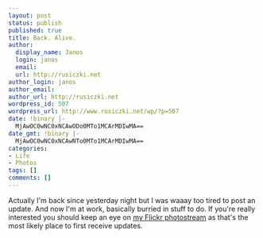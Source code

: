 ```yaml
---
layout: post
status: publish
published: true
title: Back. Alive.
author:
  display_name: Janos
  login: janos
  email: 
  url: http://rusiczki.net
author_login: janos
author_email: 
author_url: http://rusiczki.net
wordpress_id: 507
wordpress_url: http://www.rusiczki.net/wp/?p=507
date: !binary |-
  MjAwOC0wNC0xNCAwODo0MTo1MCArMDIwMA==
date_gmt: !binary |-
  MjAwOC0wNC0xNCAwNTo0MTo1MCArMDIwMA==
categories:
- Life
- Photos
tags: []
comments: []
---
```

<p>Actually I'm back since yesterday night but I was waaay too tired to post an update. And now I'm at work, basically burried in stuff to do. If you're really interested you should keep an eye on <a href="http://www.flickr.com/photos/janos/">my Flickr photostream</a> as that's the most likely place to first receive updates.</p>
